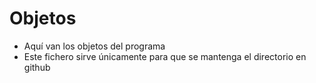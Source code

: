 # Objetos
* Aquí van los objetos del programa
* Este fichero sirve únicamente para que se mantenga el directorio en github